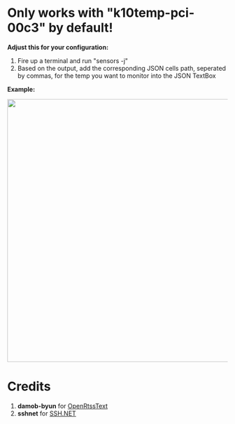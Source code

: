 # Only works with "k10temp-pci-00c3" by default!
<b>Adjust this for your configuration:</b>
1. Fire up a terminal and run "sensors -j"
2. Based on the output, add the corresponding JSON cells path, seperated by commas, for the temp you want to monitor into the JSON TextBox

<b>Example:</b>

<img src="https://i.imgur.com/KgNEiLW.png" width="600" height="600">

# Credits
1. <b>damob-byun</b> for <a href="https://github.com/damob-byun/OpenRtssText" target="_blank">OpenRtssText</a> 
2. <b>sshnet</b> for <a href="https://github.com/sshnet/SSH.NET/" target="_blank">SSH.NET</a>
